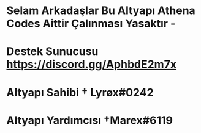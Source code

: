 # Selam Arkadaşlar Bu Altyapı Athena Codes Aittir Çalınması Yasaktır -
# Destek Sunucusu https://discord.gg/AphbdE2m7x
# Altyapı Sahibi † Lyrøx#0242
# Altyapı Yardımcısı †Marex#6119